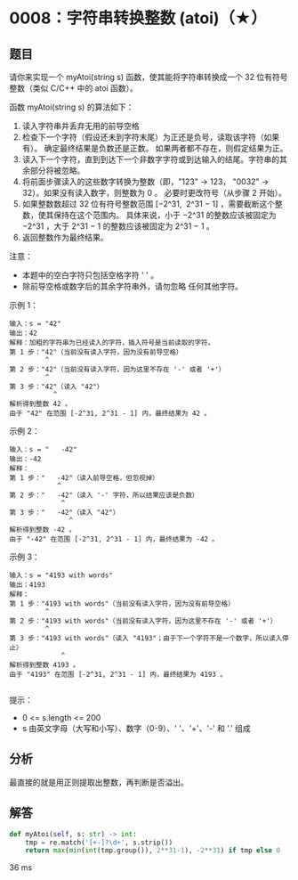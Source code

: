 # 0008：字符串转换整数 (atoi)（★）


## 题目

请你来实现一个 myAtoi(string s) 函数，使其能将字符串转换成一个 32 位有符号整数（类似 C/C++ 中的 atoi 函数）。

函数 myAtoi(string s) 的算法如下：
1. 读入字符串并丢弃无用的前导空格
2. 检查下一个字符（假设还未到字符末尾）为正还是负号，读取该字符（如果有）。 确定最终结果是负数还是正数。 
如果两者都不存在，则假定结果为正。
3. 读入下一个字符，直到到达下一个非数字字符或到达输入的结尾。字符串的其余部分将被忽略。
4. 将前面步骤读入的这些数字转换为整数（即，"123" -> 123， "0032" -> 32）。如果没有读入数字，则整数为 0 。
必要时更改符号（从步骤 2 开始）。
5. 如果整数数超过 32 位有符号整数范围 [−2^31,  2^31 − 1] ，需要截断这个整数，使其保持在这个范围内。
具体来说，小于 −2^31 的整数应该被固定为 −2^31 ，大于 2^31 − 1 的整数应该被固定为 2^31 − 1 。
6. 返回整数作为最终结果。

注意：
- 本题中的空白字符只包括空格字符 ' ' 。
- 除前导空格或数字后的其余字符串外，请勿忽略 任何其他字符。
 

示例 1：

	输入：s = "42"
	输出：42
	解释：加粗的字符串为已经读入的字符，插入符号是当前读取的字符。
	第 1 步："42"（当前没有读入字符，因为没有前导空格）
			 ^
	第 2 步："42"（当前没有读入字符，因为这里不存在 '-' 或者 '+'）
			 ^
	第 3 步："42"（读入 "42"）
			   ^
	解析得到整数 42 。
	由于 "42" 在范围 [-2^31, 2^31 - 1] 内，最终结果为 42 。

示例 2：

	输入：s = "   -42"
	输出：-42
	解释：
	第 1 步："   -42"（读入前导空格，但忽视掉）
				^
	第 2 步："   -42"（读入 '-' 字符，所以结果应该是负数）
				 ^
	第 3 步："   -42"（读入 "42"）
				   ^
	解析得到整数 -42 。
	由于 "-42" 在范围 [-2^31, 2^31 - 1] 内，最终结果为 -42 。

示例 3：

	输入：s = "4193 with words"
	输出：4193
	解释：
	第 1 步："4193 with words"（当前没有读入字符，因为没有前导空格）
			 ^
	第 2 步："4193 with words"（当前没有读入字符，因为这里不存在 '-' 或者 '+'）
			 ^
	第 3 步："4193 with words"（读入 "4193"；由于下一个字符不是一个数字，所以读入停止）
				 ^
	解析得到整数 4193 。
	由于 "4193" 在范围 [-2^31, 2^31 - 1] 内，最终结果为 4193 。
	 

提示：
- 0 <= s.length <= 200
- s 由英文字母（大写和小写）、数字（0-9）、' '、'+'、'-' 和 '.' 组成

     



## 分析


最直接的就是用正则提取出整数，再判断是否溢出。


## 解答

```python
def myAtoi(self, s: str) -> int:
	tmp = re.match('[+-]?\d+', s.strip())
	return max(min(int(tmp.group()), 2**31-1), -2**31) if tmp else 0
```
36 ms



